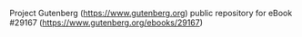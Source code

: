 Project Gutenberg (https://www.gutenberg.org) public repository for eBook #29167 (https://www.gutenberg.org/ebooks/29167)
